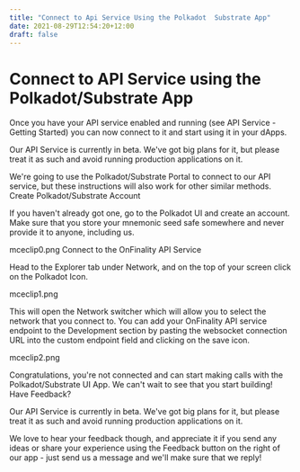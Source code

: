 ```yaml
---
title: "Connect to Api Service Using the Polkadot  Substrate App"
date: 2021-08-29T12:54:20+12:00
draft: false
---
```


# Connect to API Service using the Polkadot/Substrate App


Once you have your API service enabled and running (see API Service - Getting Started) you can now connect to it and start using it in your dApps.

Our API Service is currently in beta. We've got big plans for it, but please treat it as such and avoid running production applications on it.

We're going to use the Polkadot/Substrate Portal to connect to our API service, but these instructions will also work for other similar methods. 
Create Polkadot/Substrate Account

If you haven't already got one, go to the Polkadot UI and create an account. Make sure that you store your mnemonic seed safe somewhere and never provide it to anyone, including us.

mceclip0.png
Connect to the OnFinality API Service

Head to the Explorer tab under Network, and on the top of your screen click on the Polkadot Icon.

mceclip1.png

This will open the Network switcher which will allow you to select the network that you connect to. You can add your OnFinality API service endpoint to the Development section by pasting the websocket connection URL into the custom endpoint field and clicking on the save icon.

mceclip2.png

Congratulations, you're not connected and can start making calls with the Polkadot/Substrate UI App. We can't wait to see that you start building!
Have Feedback?

Our API Service is currently in beta. We've got big plans for it, but please treat it as such and avoid running production applications on it.

We love to hear your feedback though, and appreciate it if you send any ideas or share your experience using the Feedback button on the right of our app - just send us a message and we'll make sure that we reply!